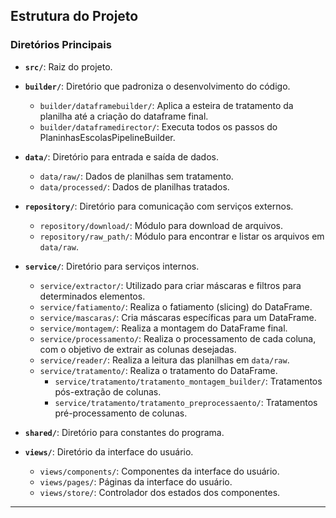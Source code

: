 ## Estrutura do Projeto

### Diretórios Principais

- **`src/`**: Raiz do projeto.

- **`builder/`**: Diretório que padroniza o desenvolvimento do código.
  - `builder/dataframebuilder/`: Aplica a esteira de tratamento da planilha até a criação do dataframe final.
  - `builder/dataframedirector/`: Executa todos os passos do PlaninhasEscolasPipelineBuilder.

- **`data/`**: Diretório para entrada e saída de dados.
  - `data/raw/`: Dados de planilhas sem tratamento.
  - `data/processed/`: Dados de planilhas tratados.

- **`repository/`**: Diretório para comunicação com serviços externos.
  - `repository/download/`: Módulo para download de arquivos.
  - `repository/raw_path/`: Módulo para encontrar e listar os arquivos em `data/raw`.

- **`service/`**: Diretório para serviços internos.
  - `service/extractor/`: Utilizado para criar máscaras e filtros para determinados elementos.
  - `service/fatiamento/`: Realiza o fatiamento (slicing) do DataFrame.
  - `service/mascaras/`: Cria máscaras específicas para um DataFrame.
  - `service/montagem/`: Realiza a montagem do DataFrame final.
  - `service/processamento/`: Realiza o processamento de cada coluna, com o objetivo de extrair as colunas desejadas.
  - `service/reader/`: Realiza a leitura das planilhas em `data/raw`.
  - `service/tratamento/`: Realiza o tratamento do DataFrame.
    - `service/tratamento/tratamento_montagem_builder/`: Tratamentos pós-extração de colunas.
    - `service/tratamento/tratamento_preprocessaento/`: Tratamentos pré-processamento de colunas.

- **`shared/`**: Diretório para constantes do programa.

- **`views/`**: Diretório da interface do usuário.
  - `views/components/`: Componentes da interface do usuário.
  - `views/pages/`: Páginas da interface do usuário.
  - `views/store/`: Controlador dos estados dos componentes.

---

